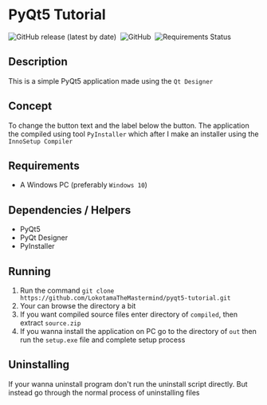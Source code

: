 # PyQt5 Tutorial

![GitHub release (latest by date)](https://img.shields.io/github/v/release/LokotamaTheMastermind/pyqt5-tutorial?style=flat-square) &nbsp;![GitHub](https://img.shields.io/github/license/LokotamaTheMastermind/pyqt5-tutorial?style=flat-square) &nbsp;![Requirements Status](https://requires.io/github/LokotamaTheMastermind/pyqt5-tutorial/requirements.svg?branch=main)

## Description

This is a simple PyQt5 application made using the `Qt Designer`

## Concept

To change the button text and the label below the button. The application the compiled using tool `PyInstaller` which after I make an installer using the `InnoSetup Compiler`

## Requirements

- A Windows PC (preferably `Windows 10`)

## Dependencies / Helpers

- PyQt5
- PyQt Designer
- PyInstaller

## Running

1. Run the command `git clone https://github.com/LokotamaTheMastermind/pyqt5-tutorial.git`
2. Your can browse the directory a bit
3. If you want compiled source files enter directory of `compiled`, then extract `source.zip`
4. If you wanna install the application on PC go to the directory of `out` then run the `setup.exe` file and complete setup process

## Uninstalling

If your wanna uninstall program don't run the uninstall script directly. But instead go through the normal process of uninstalling files